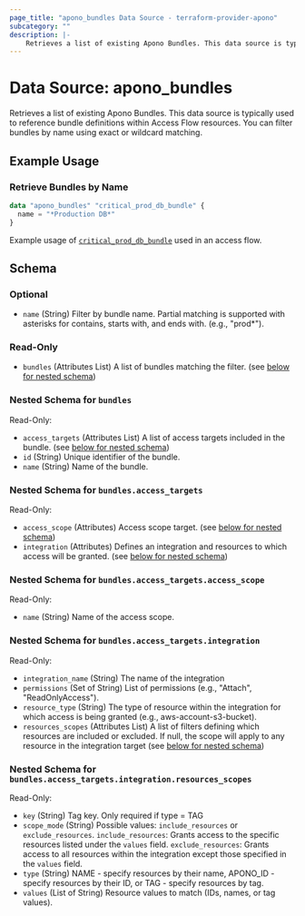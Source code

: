 ```yaml
---
page_title: "apono_bundles Data Source - terraform-provider-apono"
subcategory: ""
description: |-
    Retrieves a list of existing Apono Bundles. This data source is typically used to reference bundle definitions within Access Flow resources. You can filter bundles by name using exact or wildcard matching.
---
```


# Data Source: apono_bundles

Retrieves a list of existing Apono Bundles. This data source is typically used to reference bundle definitions within Access Flow resources. You can filter bundles by name using exact or wildcard matching.

## Example Usage

### Retrieve Bundles by Name

```terraform
data "apono_bundles" "critical_prod_db_bundle" {
  name = "*Production DB*"
}
```

Example usage of [`critical_prod_db_bundle`](../resources/access_flow_v2.md#bundle-and-access-scope-as-access-targets) used in an access flow.

<!-- schema generated by tfplugindocs -->
## Schema

### Optional

- `name` (String) Filter by bundle name. Partial matching is supported with asterisks for contains, starts with, and ends with. (e.g., "prod*").

### Read-Only

- `bundles` (Attributes List) A list of bundles matching the filter. (see [below for nested schema](#nestedatt--bundles))

<a id="nestedatt--bundles"></a>
### Nested Schema for `bundles`

Read-Only:

- `access_targets` (Attributes List) A list of access targets included in the bundle. (see [below for nested schema](#nestedatt--bundles--access_targets))
- `id` (String) Unique identifier of the bundle.
- `name` (String) Name of the bundle.

<a id="nestedatt--bundles--access_targets"></a>
### Nested Schema for `bundles.access_targets`

Read-Only:

- `access_scope` (Attributes) Access scope target. (see [below for nested schema](#nestedatt--bundles--access_targets--access_scope))
- `integration` (Attributes) Defines an integration and resources to which access will be granted. (see [below for nested schema](#nestedatt--bundles--access_targets--integration))

<a id="nestedatt--bundles--access_targets--access_scope"></a>
### Nested Schema for `bundles.access_targets.access_scope`

Read-Only:

- `name` (String) Name of the access scope.


<a id="nestedatt--bundles--access_targets--integration"></a>
### Nested Schema for `bundles.access_targets.integration`

Read-Only:

- `integration_name` (String) The name of the integration
- `permissions` (Set of String) List of permissions (e.g., "Attach", "ReadOnlyAccess").
- `resource_type` (String) The type of resource within the integration for which access is being granted (e.g., aws-account-s3-bucket).
- `resources_scopes` (Attributes List) A list of filters defining which resources are included or excluded. If null, the scope will apply to any resource in the integration target (see [below for nested schema](#nestedatt--bundles--access_targets--integration--resources_scopes))

<a id="nestedatt--bundles--access_targets--integration--resources_scopes"></a>
### Nested Schema for `bundles.access_targets.integration.resources_scopes`

Read-Only:

- `key` (String) Tag key. Only required if type = TAG
- `scope_mode` (String) Possible values: `include_resources` or `exclude_resources`. `include_resources`: Grants access to the specific resources listed under the `values` field. `exclude_resources`: Grants access to all resources within the integration except those specified in the `values` field.
- `type` (String) NAME - specify resources by their name, APONO_ID - specify resources by their ID, or TAG - specify resources by tag.
- `values` (List of String) Resource values to match (IDs, names, or tag values).
